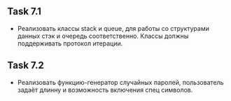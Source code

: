 ## Task 7.1

* Реализовать классы stack и queue, для работы со структурами данных стэк и очередь соответственно. Классы должны поддерживать протокол итерации.

## Task 7.2

* Реализовать функцию-генератор случайных паролей, пользователь задаёт длинну и возможность включения спец символов.
